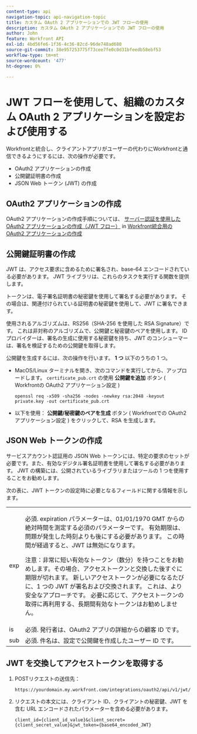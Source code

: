 ```yaml
---
content-type: api
navigation-topic: api-navigation-topic
title: カスタム OAuth 2 アプリケーションでの JWT フローの使用
description: カスタム OAuth 2 アプリケーションでの JWT フローの使用
author: John
feature: Workfront API
exl-id: 4bd56fe6-1f36-4c36-82cd-96de748ad680
source-git-commit: 38e957253775f73cee7fe0c0d31bfeedb58ebf53
workflow-type: tm+mt
source-wordcount: '477'
ht-degree: 0%

---
```


# JWT フローを使用して、組織のカスタム OAuth 2 アプリケーションを設定および使用する

Workfrontと統合し、クライアントアプリがユーザーの代わりにWorkfrontと通信できるようにするには、次の操作が必要です。

* OAuth2 アプリケーションの作成
* 公開鍵証明書の作成
* JSON Web トークン (JWT) の作成

## OAuth2 アプリケーションの作成

OAuth2 アプリケーションの作成手順については、 [サーバー認証を使用した OAuth2 アプリケーションの作成（JWT フロー）](../../administration-and-setup/configure-integrations/create-oauth-application.md#create2) in [Workfront統合用の OAuth2 アプリケーションの作成](../../administration-and-setup/configure-integrations/create-oauth-application.md)

## 公開鍵証明書の作成

JWT は、アクセス要求に含めるために署名され、base-64 エンコードされている必要があります。 JWT ライブラリは、これらのタスクを実行する関数を提供します。

トークンは、電子署名証明書の秘密鍵を使用して署名する必要があります。 その場合は、関連付けられている証明書の秘密鍵を使用して、JWT に署名できます。

使用されるアルゴリズムは、RS256（SHA-256 を使用した RSA Signature）です。 これは非対称のアルゴリズムで、公開鍵と秘密鍵のペアを使用します。 ID プロバイダーは、署名の生成に使用する秘密鍵を持ち、JWT のコンシューマーは、署名を検証するための公開鍵を取得します。

公開鍵を生成するには、次の操作を行います。 **1 つ** 以下のうちの 1 つ。

* MacOS/Linux ターミナルを開き、次のコマンドを実行してから、アップロードします。 `certificate_pub.crt` の使用 **公開鍵を追加** ボタン ( Workfrontの OAuth2 アプリケーション設定 )

   <!-- [Copy](javascript:void(0);) -->
   <pre><code>openssl req -x509 -sha256 -nodes -newkey rsa:2048 -keyout private.key -out certificate_pub.crt</code></pre>

* 以下を使用： **公開鍵/秘密鍵のペアを生成** ボタン ( Workfrontでの OAuth2 アプリケーション設定 ) をクリックして、RSA を生成します。

## JSON Web トークンの作成

サービスアカウント認証用の JSON Web トークンには、特定の要求のセットが必要です。また、有効なデジタル署名証明書を使用して署名する必要があります。 JWT の構築には、公開されているライブラリまたはツールの 1 つを使用することをお勧めします。

次の表に、JWT トークンの設定時に必要となるフィールドに関する情報を示します。

<table style="table-layout:auto"> 
 <col> 
 <col> 
 <tbody> 
  <tr> 
   <td role="rowheader">exp</td> 
   <td> <p>必須. expiration パラメーターは、01/01/1970 GMT からの絶対時間を測定する必須のパラメーターです。 有効期限は、問題が発生した時刻よりも後にする必要があります。 この時間が経過すると、JWT は無効になります。 </p> <p>注意：非常に短い有効なトークン（数分）を持つことをお勧めします。その場合、アクセストークンと交換した後すぐに期限が切れます。 新しいアクセストークンが必要になるたびに、1 つの JWT が署名および交換されます。 これは、より安全なアプローチです。 必要に応じて、アクセストークンの取得に再利用する、長期間有効なトークンはお勧めしません。</p> </td> 
  </tr> 
  <tr> 
   <td role="rowheader">is</td> 
   <td>必須. 発行者は、OAuth2 アプリの詳細からの顧客 ID です。</td> 
  </tr> 
  <tr> 
   <td role="rowheader">sub</td> 
   <td>必須. 件名は、設定で公開鍵を作成したユーザー ID です。</td> 
  </tr> 
 </tbody> 
</table>

## JWT を交換してアクセストークンを取得する

1. POSTリクエストの送信先：

   <!-- [Copy](javascript:void(0);) -->
   <pre><code>https://yourdomain.my.workfront.com/integrations/oauth2/api/v1/jwt/exchange</code></pre>

1. リクエストの本文には、クライアント ID、クライアントの秘密鍵、JWT を含む URL エンコードされたパラメーターを含める必要があります。

   <!-- [Copy](javascript:void(0);) -->
   <pre><code>client_id={client_id_value}&client_secret={client_secret_value}&jwt_token={base64_encoded_JWT}</code></pre>

 

